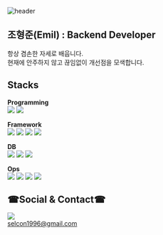 <div align="left">
  
![header](https://capsule-render.vercel.app/api?type=soft&color=auto&height=300&section=header&text=Welcome!&fontSize=90&animation=fadeIn&desc=Joon's%20Github%20profile&descAlign=65&descAlignY=65)  
  
## 조형준(Emil) : Backend Developer  
항상 겸손한 자세로 배웁니다.  
현재에 안주하지 않고 끊임없이 개선점을 모색합니다.  
  
## Stacks
**Programming**  
<img src="https://img.shields.io/badge/Java-red?style=for-the-badge&logo=Java&logoColor=black">
<img src="https://img.shields.io/badge/Python-blue?style=for-the-badge&logo=Python&logoColor=yellow">

**Framework**  
<img src="https://img.shields.io/badge/Spring-green?style=for-the-badge&logo=Spring&logoColor=white">
<img src="https://img.shields.io/badge/Springboot-green?style=for-the-badge&logo=Springboot&logoColor=white">
<img src="https://img.shields.io/badge/springsecurity-green?style=for-the-badge&logo=springsecurity&logoColor=white">
<img src="https://img.shields.io/badge/Kakfa-white?style=for-the-badge&logo=apachekafka&logoColor=black">

**DB**  
<img src="https://img.shields.io/badge/Oracle-red?style=for-the-badge&logo=Oracle&logoColor=white">
<img src="https://img.shields.io/badge/Redis-FF4438?style=for-the-badge&logo=redis&logoColor=white">
<img src="https://img.shields.io/badge/MySQL-4479A1?style=for-the-badge&logo=MySQL&logoColor=orange">  

**Ops**  
<img src="https://img.shields.io/badge/Docker-blue?style=for-the-badge&logo=Docker&logoColor=white">
<img src="https://img.shields.io/badge/Jenkins-orange?style=for-the-badge&logo=Jenkins&logoColor=white">
<img src="https://img.shields.io/badge/Github Actions-blue?style=for-the-badge&logo=githubactions&logoColor=white">
<img src="https://img.shields.io/badge/AWS-orange?style=for-the-badge&logo=amazonwebservices&logoColor=white">

## ☎Social & Contact☎  
<a href="https://kkkapuq.tistory.com/" target="_blank"><img src="https://img.shields.io/badge/blog-orange?style=flat-square&logo=Tistory&logoColor=white"/></a>  
selcon1996@gmail.com
</div>  
